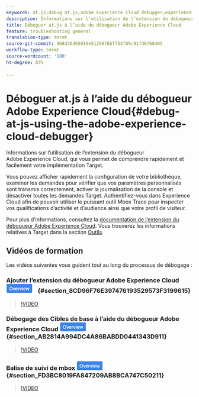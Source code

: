 ```yaml
---
keywords: at.js;debug at.js;adobe Experience Cloud debugger;experience cloud debugger;mbox trace;mbox highlight;debug;debugging
description: Informations sur l’utilisation de l’extension du débogueur Adobe Experience Cloud, qui vous permet de comprendre rapidement et facilement votre implémentation Target.
title: Déboguer at.js à l’aide du débogueur Adobe Experience Cloud
feature: troubleshooting general
translation-type: tm+mt
source-git-commit: 968d36d65016e51290f6bf754f69c91fd8f68405
workflow-type: tm+mt
source-wordcount: '180'
ht-degree: 83%

---
```



# Déboguer at.js à l’aide du débogueur Adobe Experience Cloud{#debug-at-js-using-the-adobe-experience-cloud-debugger}

Informations sur l’utilisation de l’extension du débogueur Adobe Experience Cloud, qui vous permet de comprendre rapidement et facilement votre implémentation Target.

Vous pouvez afficher rapidement la configuration de votre bibliothèque, examiner les demandes pour vérifier que vos paramètres personnalisés sont transmis correctement, activer la journalisation de la console et désactiver toutes les demandes Target. Authentifiez-vous dans Experience Cloud afin de pouvoir utiliser le puissant outil Mbox Trace pour inspecter vos qualifications d’activité et d’audience ainsi que votre profil de visiteur.

Pour plus d’informations, consultez la [documentation de l’extension du débogueur Adobe Experience Cloud](https://experienceleague.adobe.com/docs/debugger/using/experience-cloud-debugger.html). Vous trouverez les informations relatives à Target dans la section [Outils](https://experienceleague.adobe.com/docs/debugger/using/tools.html).

## Vidéos de formation

Les vidéos suivantes vous guident tout au long du processus de débogage :

### Ajouter l’extension du débogueur Adobe Experience Cloud  ![badge Aperçu](/help/assets/overview.png) {#section_8CD96F76E397476193529573F3199615}

>[!VIDEO](https://video.tv.adobe.com/v/23114/)

### Débogage des Cibles de base à l’aide du débogueur Adobe Experience Cloud ![badge Aperçu](/help/assets/overview.png) {#section_AB2814A994DC4A86BABDD0441343D911}

>[!VIDEO](https://video.tv.adobe.com/v/23115/)

### Balise de suivi de mbox ![Aperçu](/help/assets/overview.png) {#section_FD3BC8019FA847209AB8BCA747C50211}

>[!VIDEO](https://video.tv.adobe.com/v/23113/)
